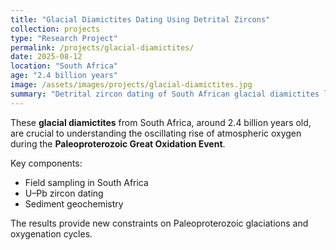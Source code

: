 ```yaml
---
title: "Glacial Diamictites Dating Using Detrital Zircons"
collection: projects
type: "Research Project"
permalink: /projects/glacial-diamictites/
date: 2025-08-12
location: "South Africa"
age: "2.4 billion years"
image: /assets/images/projects/glacial-diamictites.jpg
summary: "Detrital zircon dating of South African glacial diamictites linked to early atmospheric oxygen oscillations."
---
```


These **glacial diamictites** from South Africa, around 2.4 billion years old, are crucial to understanding the oscillating rise of atmospheric oxygen during the **Paleoproterozoic Great Oxidation Event**.

Key components:
- Field sampling in South Africa  
- U–Pb zircon dating  
- Sediment geochemistry  

The results provide new constraints on Paleoproterozoic glaciations and oxygenation cycles.

